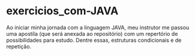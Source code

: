 # exercicios_com-JAVA
Ao iniciar minha jornada com a linguagem JAVA, meu instrutor me passou uma apostila (que será anexada ao repositório) com um repertório de possibilidades para estudo. Dentre essas, estruturas condicionais e de repetição. 
